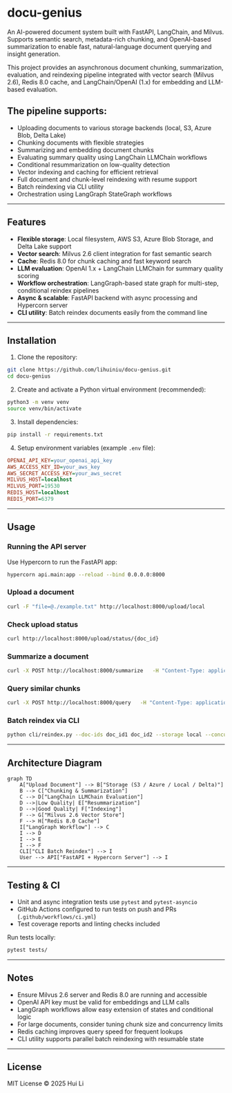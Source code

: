 
# docu-genius

An AI-powered document system built with FastAPI, LangChain, and Milvus. Supports semantic search, metadata-rich chunking, and OpenAI-based summarization to enable fast, natural-language document querying and insight generation.

This project provides an asynchronous document chunking, summarization, evaluation, and reindexing pipeline integrated with vector search (Milvus 2.6), Redis 8.0 cache, and LangChain/OpenAI (1.x) for embedding and LLM-based evaluation.

## The pipeline supports:

- Uploading documents to various storage backends (local, S3, Azure Blob, Delta Lake)
- Chunking documents with flexible strategies
- Summarizing and embedding document chunks
- Evaluating summary quality using LangChain LLMChain workflows
- Conditional resummarization on low-quality detection
- Vector indexing and caching for efficient retrieval
- Full document and chunk-level reindexing with resume support
- Batch reindexing via CLI utility
- Orchestration using LangGraph StateGraph workflows

---

## Features

- **Flexible storage**: Local filesystem, AWS S3, Azure Blob Storage, and Delta Lake support  
- **Vector search**: Milvus 2.6 client integration for fast semantic search  
- **Cache**: Redis 8.0 for chunk caching and fast keyword search  
- **LLM evaluation**: OpenAI 1.x + LangChain LLMChain for summary quality scoring  
- **Workflow orchestration**: LangGraph-based state graph for multi-step, conditional reindex pipelines  
- **Async & scalable**: FastAPI backend with async processing and Hypercorn server  
- **CLI utility**: Batch reindex documents easily from the command line  

---

## Installation

1. Clone the repository:

```bash
git clone https://github.com/lihuiniu/docu-genius.git
cd docu-genius
```

2. Create and activate a Python virtual environment (recommended):

```bash
python3 -m venv venv
source venv/bin/activate
```

3. Install dependencies:

```bash
pip install -r requirements.txt
```

4. Setup environment variables (example `.env` file):

```ini
OPENAI_API_KEY=your_openai_api_key
AWS_ACCESS_KEY_ID=your_aws_key
AWS_SECRET_ACCESS_KEY=your_aws_secret
MILVUS_HOST=localhost
MILVUS_PORT=19530
REDIS_HOST=localhost
REDIS_PORT=6379
```

---

## Usage

### Running the API server

Use Hypercorn to run the FastAPI app:

```bash
hypercorn api.main:app --reload --bind 0.0.0.0:8000
```

### Upload a document

```bash
curl -F "file=@./example.txt" http://localhost:8000/upload/local
```

### Check upload status

```bash
curl http://localhost:8000/upload/status/{doc_id}
```

### Summarize a document

```bash
curl -X POST http://localhost:8000/summarize   -H "Content-Type: application/json"   -d '{"doc_id": "your_doc_id", "storage": "local", "path": "./uploads/your_doc_id.txt"}'
```

### Query similar chunks

```bash
curl -X POST http://localhost:8000/query   -H "Content-Type: application/json"   -d '{"keyword": "example", "top_k": 5}'
```

### Batch reindex via CLI

```bash
python cli/reindex.py --doc-ids doc_id1 doc_id2 --storage local --concurrency 4
```

---

## Architecture Diagram

```mermaid
graph TD
    A["Upload Document"] --> B["Storage (S3 / Azure / Local / Delta)"]
    B --> C["Chunking & Summarization"]
    C --> D["LangChain LLMChain Evaluation"]
    D -->|Low Quality| E["Resummarization"]
    D -->|Good Quality| F["Indexing"]
    F --> G["Milvus 2.6 Vector Store"]
    F --> H["Redis 8.0 Cache"]
    I["LangGraph Workflow"] --> C
    I --> D
    I --> E
    I --> F
    CLI["CLI Batch Reindex"] --> I
    User --> API["FastAPI + Hypercorn Server"] --> I
```

---

## Testing & CI

- Unit and async integration tests use `pytest` and `pytest-asyncio`
- GitHub Actions configured to run tests on push and PRs (`.github/workflows/ci.yml`)
- Test coverage reports and linting checks included

Run tests locally:

```bash
pytest tests/
```

---

## Notes

- Ensure Milvus 2.6 server and Redis 8.0 are running and accessible
- OpenAI API key must be valid for embeddings and LLM calls
- LangGraph workflows allow easy extension of states and conditional logic
- For large documents, consider tuning chunk size and concurrency limits
- Redis caching improves query speed for frequent lookups
- CLI utility supports parallel batch reindexing with resumable state

---

## License

MIT License © 2025 Hui Li

